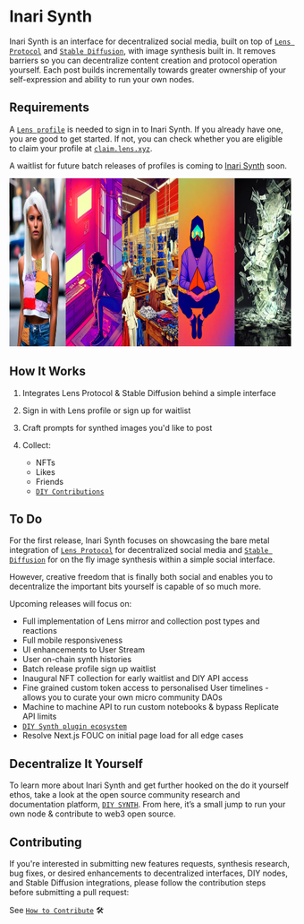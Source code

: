 # Inari Synth 
Inari Synth is an interface for decentralized social media, built on top of [`Lens Protocol`](https://docs.lens.xyz/) and [`Stable Diffusion`](https://github.com/CompVis/stable-diffusion), with image synthesis built in. It removes barriers so you can decentralize content creation and protocol operation yourself. Each post builds incrementally towards greater ownership of your self-expression and ability to run your own nodes.

## Requirements
A [`Lens profile`](https://docs.lens.xyz/docs/creating-a-profile) is needed to sign in to Inari Synth. If you already have one, you are good to get started. If not, you can check whether you are eligible to claim your profile at [`claim.lens.xyz`](https://claim.lens.xyz/). 

A waitlist for future batch releases of profiles is coming to [Inari Synth](#to-do) soon.

<img src="./public/images/readme/gallery.png" height="300px">

## How It Works 

1.  Integrates Lens Protocol & Stable Diffusion behind a simple interface
    
2.  Sign in with Lens profile or sign up for waitlist
    
3.  Craft prompts for synthed images you'd like to post
    
4.  Collect:
    * NFTs
    * Likes
    * Friends
    * [`DIY Contributions`](http://diysynth.xyz/)

## To Do
For the first release, Inari Synth focuses on showcasing the bare metal integration of [`Lens Protocol`](https://lens.xyz) for decentralized social media and [`Stable Diffusion`](https://github.com/CompVis/stable-diffusion) for on the fly image synthesis within a simple social interface.

However, creative freedom that is finally both social and enables you to decentralize the important bits yourself is capable of so much more. 

Upcoming releases will focus on:

* Full implementation of Lens mirror and collection post types and reactions
* Full mobile responsiveness
* UI enhancements to User Stream
* User on-chain synth histories
* Batch release profile sign up waitlist
* Inaugural NFT collection for early waitlist and DIY API access
* Fine grained custom token access to personalised User timelines - allows you to curate your own micro community DAOs
* Machine to machine API to run custom notebooks & bypass Replicate API limits
* [`DIY Synth plugin ecosystem`](https://diysynth.xyz/docs/plugins)
* Resolve Next.js FOUC on initial page load for all edge cases

## Decentralize It Yourself
To learn more about Inari Synth and get further hooked on the do it yourself ethos, take a look at the open source community research and documentation platform, [`DIY SYNTH`](https://diysynth.xyz/). From here, it’s a small jump to run your own node & contribute to web3 open source. 

## Contributing
If you're interested in submitting new features requests, synthesis research, bug fixes, or desired enhancements to decentralized interfaces, DIY nodes, and Stable Diffusion integrations, please follow the contribution steps before submitting a pull request:

See [`How to Contribute`](./CONTRIBUTING.md) 🛠
